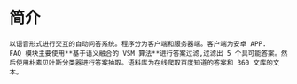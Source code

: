 # 简介
    以语音形式进行交互的自动问答系统。程序分为客户端和服务器端。客户端为安卓 APP.
	FAQ 模块主要使用**基于语义融合的 VSM 算法**进行答案过滤,过滤出 5 个具可能答案。然后使用朴素贝叶斯分类器进行答案抽取。语料库为在线爬取百度知道的答案和 360 文库的文本。
